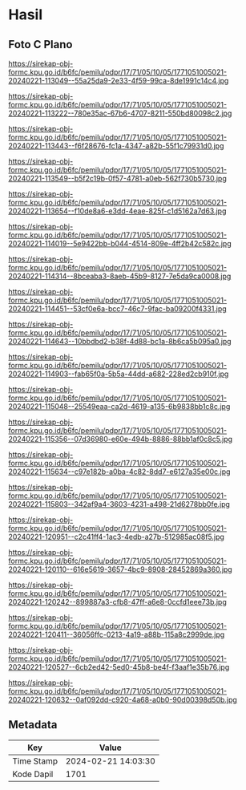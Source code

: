 # Hasil

## Foto C Plano

https://sirekap-obj-formc.kpu.go.id/b6fc/pemilu/pdpr/17/71/05/10/05/1771051005021-20240221-113049--55a25da9-2e33-4f59-99ca-8de1991c14c4.jpg

https://sirekap-obj-formc.kpu.go.id/b6fc/pemilu/pdpr/17/71/05/10/05/1771051005021-20240221-113222--780e35ac-67b6-4707-8211-550bd80098c2.jpg

https://sirekap-obj-formc.kpu.go.id/b6fc/pemilu/pdpr/17/71/05/10/05/1771051005021-20240221-113443--f6f28676-fc1a-4347-a82b-55f1c79931d0.jpg

https://sirekap-obj-formc.kpu.go.id/b6fc/pemilu/pdpr/17/71/05/10/05/1771051005021-20240221-113549--b5f2c19b-0f57-4781-a0eb-562f730b5730.jpg

https://sirekap-obj-formc.kpu.go.id/b6fc/pemilu/pdpr/17/71/05/10/05/1771051005021-20240221-113654--f10de8a6-e3dd-4eae-825f-c1d5162a7d63.jpg

https://sirekap-obj-formc.kpu.go.id/b6fc/pemilu/pdpr/17/71/05/10/05/1771051005021-20240221-114019--5e9422bb-b044-4514-809e-4ff2b42c582c.jpg

https://sirekap-obj-formc.kpu.go.id/b6fc/pemilu/pdpr/17/71/05/10/05/1771051005021-20240221-114314--8bceaba3-8aeb-45b9-8127-7e5da9ca0008.jpg

https://sirekap-obj-formc.kpu.go.id/b6fc/pemilu/pdpr/17/71/05/10/05/1771051005021-20240221-114451--53cf0e6a-bcc7-46c7-9fac-ba09200f4331.jpg

https://sirekap-obj-formc.kpu.go.id/b6fc/pemilu/pdpr/17/71/05/10/05/1771051005021-20240221-114643--10bbdbd2-b38f-4d88-bc1a-8b6ca5b095a0.jpg

https://sirekap-obj-formc.kpu.go.id/b6fc/pemilu/pdpr/17/71/05/10/05/1771051005021-20240221-114903--fab65f0a-5b5a-44dd-a682-228ed2cb910f.jpg

https://sirekap-obj-formc.kpu.go.id/b6fc/pemilu/pdpr/17/71/05/10/05/1771051005021-20240221-115048--25549eaa-ca2d-4619-a135-6b9838bb1c8c.jpg

https://sirekap-obj-formc.kpu.go.id/b6fc/pemilu/pdpr/17/71/05/10/05/1771051005021-20240221-115356--07d36980-e60e-494b-8886-88bb1af0c8c5.jpg

https://sirekap-obj-formc.kpu.go.id/b6fc/pemilu/pdpr/17/71/05/10/05/1771051005021-20240221-115634--c97e182b-a0ba-4c82-8dd7-e6127a35e00c.jpg

https://sirekap-obj-formc.kpu.go.id/b6fc/pemilu/pdpr/17/71/05/10/05/1771051005021-20240221-115803--342af9a4-3603-4231-a498-21d6278bb0fe.jpg

https://sirekap-obj-formc.kpu.go.id/b6fc/pemilu/pdpr/17/71/05/10/05/1771051005021-20240221-120951--c2c41ff4-1ac3-4edb-a27b-512985ac08f5.jpg

https://sirekap-obj-formc.kpu.go.id/b6fc/pemilu/pdpr/17/71/05/10/05/1771051005021-20240221-120110--616e5619-3657-4bc9-8908-28452869a360.jpg

https://sirekap-obj-formc.kpu.go.id/b6fc/pemilu/pdpr/17/71/05/10/05/1771051005021-20240221-120242--899887a3-cfb8-47ff-a6e8-0ccfd1eee73b.jpg

https://sirekap-obj-formc.kpu.go.id/b6fc/pemilu/pdpr/17/71/05/10/05/1771051005021-20240221-120411--36056ffc-0213-4a19-a88b-115a8c2999de.jpg

https://sirekap-obj-formc.kpu.go.id/b6fc/pemilu/pdpr/17/71/05/10/05/1771051005021-20240221-120527--6cb2ed42-5ed0-45b8-be4f-f3aaf1e35b76.jpg

https://sirekap-obj-formc.kpu.go.id/b6fc/pemilu/pdpr/17/71/05/10/05/1771051005021-20240221-120632--0af092dd-c920-4a68-a0b0-90d00398d50b.jpg


## Metadata

| Key        | Value               |
| ---------- | ------------------- |
| Time Stamp | 2024-02-21 14:03:30 |
| Kode Dapil | 1701                |



